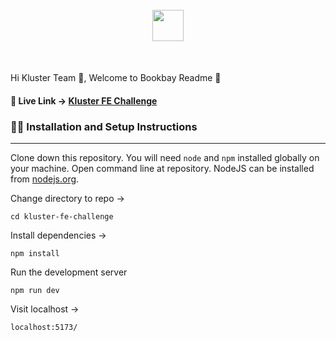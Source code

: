 <div style="display: flex;
            align-items: center;
            justify-content: center;
            padding-top: 25px;
            margin-bottom: 50px";
>
  <img src="/public/mykluster_logo.avif" alt="" height="50px" width="50px" margin="50px" srcset="" />
</div>

Hi Kluster Team 👋,
Welcome to Bookbay Readme 🚀

#### 🔗 Live Link &rarr; [Kluster FE Challenge](https://kluster-fe-challenge.vercel.app/)

### 👨‍💻 Installation and Setup Instructions

---

Clone down this repository. You will need `node` and `npm` installed globally on your machine. Open command line at repository.
NodeJS can be installed from [nodejs.org](https://nodejs.org/en/download/).

Change directory to repo &rarr;

`cd kluster-fe-challenge`

Install dependencies &rarr;

`npm install`

Run the development server

`npm run dev`

Visit localhost &rarr;

`localhost:5173/`
